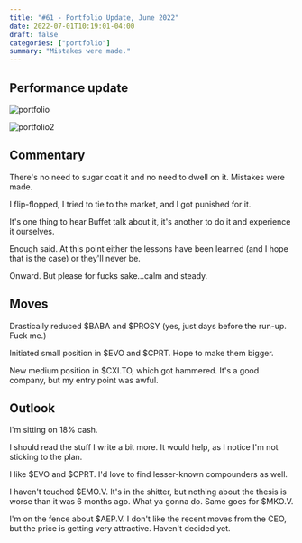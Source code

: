 ```yaml
---
title: "#61 - Portfolio Update, June 2022"
date: 2022-07-01T10:19:01-04:00
draft: false
categories: ["portfolio"]
summary: "Mistakes were made."
---
```


## Performance update

![portfolio](/images/portfolio-update-202206.png)

![portfolio2](/images/portfolio-update-202206(2).png)

## Commentary

There's no need to sugar coat it and no need to dwell on it. Mistakes were made.

I flip-flopped, I tried to tie to the market, and I got punished for it. 

It's one thing to hear Buffet talk about it, it's another to do it and experience it ourselves.

Enough said. At this point either the lessons have been learned (and I hope that is the case) or they'll never be.

Onward. But please for fucks sake...calm and steady.

## Moves

Drastically reduced $BABA and $PROSY (yes, just days before the run-up. Fuck me.)

Initiated small position in $EVO and $CPRT. Hope to make them bigger.

New medium position in $CXI.TO, which got hammered. It's a good company, but my entry point was awful.

## Outlook

I'm sitting on 18% cash. 

I should read the stuff I write a bit more. It would help, as I notice I'm not sticking to the plan.

I like $EVO and $CPRT. I'd love to find lesser-known compounders as well.

I haven't touched $EMO.V. It's in the shitter, but nothing about the thesis is worse than it was 6 months ago. What ya gonna do. Same goes for $MKO.V.

I'm on the fence about $AEP.V. I don't like the recent moves from the CEO, but the price is getting very attractive. Haven't decided yet.